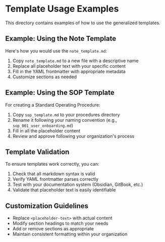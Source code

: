 # Template Usage Examples

This directory contains examples of how to use the generalized templates.

## Example: Using the Note Template

Here's how you would use the `note_template.md`:

1. Copy `note_template.md` to a new file with a descriptive name
2. Replace all placeholder text with your specific content
3. Fill in the YAML frontmatter with appropriate metadata
4. Customize sections as needed

## Example: Using the SOP Template

For creating a Standard Operating Procedure:

1. Copy `sop_template.md` to your procedures directory
2. Rename it following your naming convention (e.g., `sop_001_user_onboarding.md`)
3. Fill in all the placeholder content
4. Review and approve following your organization's process

## Template Validation

To ensure templates work correctly, you can:

1. Check that all markdown syntax is valid
2. Verify YAML frontmatter parses correctly
3. Test with your documentation system (Obsidian, GitBook, etc.)
4. Validate that placeholder text is easily identifiable

## Customization Guidelines

- Replace `<placeholder-text>` with actual content
- Modify section headings to match your needs
- Add or remove sections as appropriate
- Maintain consistent formatting within your organization